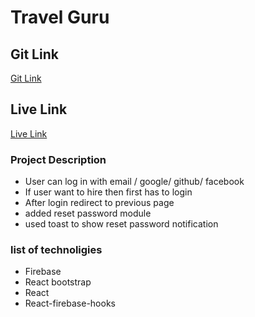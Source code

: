 # Travel Guru


## Git Link

[Git Link](https://github.com/programming-hero-web-course-4/independent-service-provider-jahidulis)

## Live Link

[Live Link](https://travel-guru-c0c0b.web.app/)

### Project Description
  * User can log in with email / google/ github/ facebook 
  * If user want to hire then first has to login
  * After login redirect to previous page
  * added reset password module
  * used toast to show reset password notification

### list of technoligies
  * Firebase
  * React bootstrap
  * React
  * React-firebase-hooks

